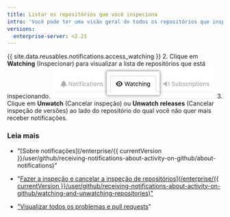 ```yaml
---
title: Listar os repositórios que você inspeciona
intro: 'Você pode ter uma visão geral de todos os repositórios que inspeciona, assim pode remover aqueles que não tem mais interesse em receber notificações.'
versions:
  enterprise-server: <2.21
---
```


{{ site.data.reusables.notifications.access_watching }}
2. Clique em **Watching** (Inspecionar) para visualizar a lista de repositórios que está inspecionando. ![Lista de repositórios inspecionados](/assets/images/help/notifications/notifications-watching-tab.png)
3. Clique em **Unwatch** (Cancelar inspeção) ou **Unwatch releases** (Cancelar inspeção de versões)  ao lado do repositório do qual você não quer mais receber notificações.

### Leia mais

- "[Sobre notificações](/enterprise/{{ currentVersion }}/user/github/receiving-notifications-about-activity-on-github/about-notifications)"
- "<a href="/enterprise/[/user/github/receiving-notifications-about-activity-on-github/watching-and-unwatching-repositories">Fazer a inspeção e cancelar a inspeção de repositórios](/enterprise/{{ currentVersion }}/user/github/receiving-notifications-about-activity-on-github/watching-and-unwatching-repositories)"

- "[Visualizar todos os problemas e pull requests](/articles/viewing-all-of-your-issues-and-pull-requests)"
